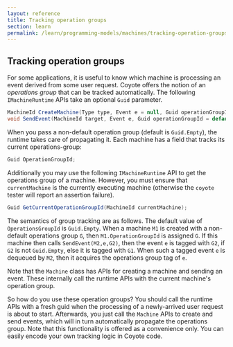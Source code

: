 ```yaml
---
layout: reference
title: Tracking operation groups
section: learn
permalink: /learn/programming-models/machines/tracking-operation-groups
---
```


## Tracking operation groups

For some applications, it is useful to know which machine is processing an event derived from some
user request. Coyote offers the notion of an _operations group_ that can be tracked automatically. The
following `IMachineRuntime` APIs take an optional `Guid` parameter.

```c#
MachineId CreateMachine(Type type, Event e = null, Guid operationGroupId = default);
void SendEvent(MachineId target, Event e, Guid operationGroupId = default);
```

When you pass a non-default operation group (default is `Guid.Empty`), the runtime takes care of
propagating it. Each machine has a field that tracks its current operations-group:

```c#
Guid OperationGroupId;
```

Additionally you may use the following `IMachineRuntime` API to get the operations group of a machine.
However, you must ensure that `currentMachine` is the currently executing machine (otherwise the
`coyote` tester will report an assertion failure).

```c#
Guid GetCurrentOperationGroupId(MachineId currentMachine);
```

The semantics of group tracking are as follows. The default value of `OperationsGroupId` is
`Guid.Empty`. When a machine `M1` is created with a non-default operations group `G`, then
`M1.OperationGroupId` is assigned `G`. If this machine then calls `SendEvent(M2,e,G2)`, then the event
`e` is tagged with `G2`, if `G2` is not `Guid.Empty`, else it is tagged with `G1`. When such a tagged
event `e` is dequeued by `M2`, then it acquires the operations group tag of `e`.

Note that the `Machine` class has APIs for creating a machine and sending an event. These internally
call the runtime APIs with the current machine's operation group.

So how do you use these operation groups? You should call the runtime APIs with a fresh guid when the
processing of a newly-arrived user request is about to start. Afterwards, you just call the `Machine`
APIs to create and send events, which will in turn automatically propagate the operations group. Note
that this functionality is offered as a convenience only. You can easily encode your own tracking logic
in Coyote code.
